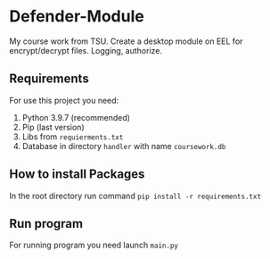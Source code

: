 # Defender-Module

My course work from TSU. Create a desktop module on EEL for encrypt/decrypt files. Logging, authorize.

## Requirements

For use this project you need:

1. Python 3.9.7 (recommended)
2. Pip (last version)
3. Libs from `requierments.txt`
4. Database in directory `handler` with name `coursework.db`

## How to install Packages

In the root directory run command
`pip install -r requirements.txt`

## Run program

For running program you need launch `main.py`
